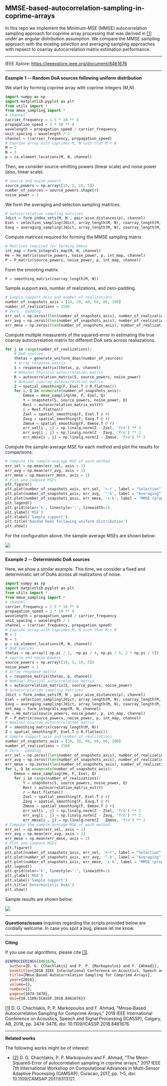 ## MMSE-based-autocorrelation-sampling-in-coprime-arrays



In this repo we implement the Minimum-MSE (MMSE) autocorrelation sampling approach for coprime array processing that was derived in [[1]](https://ieeexplore.ieee.org/document/8461676) under an angular distribution assumption. We compare the MMSE sampling approach with the existing selection and averaging sampling approaches with repsect to coarray autocorrelation matrix estimation performance. 

---

IEEE Xplore: https://ieeexplore.ieee.org/document/8461676

---
**Example 1 -- Random DoA sources following uniform distribution**

We start by forming coprime array with coprime integers (M,N).
```python
import numpy as np
import matplotlib.pyplot as plt
from utils import *
from mmse_sampling import *
# channel
carrier_frequency = 1.5 * 10 ** 8
propagation_speed = 3 * 10 ** 8
wavelength = propagation_speed / carrier_frequency
unit_spacing = wavelength / 2
channel = (carrier_frequency, propagation_speed)
# Coprime array with coprimes M, N such that M < N
M = 2
N = 3
p = ca_element_locations(M, N, channel) 
```
Then, we consider source-emitting powers (linear scale) and noise power (also, linear scale).
```python
# source and noise powers
source_powers = np.array([10, 5, 10, 5])
number_of_sources = source_powers.shape[0]
noise_power = 1
```
We form the averaging and selection sampling matrices.
```python
# autocorrelation sampling matrices
Jdict = form_index_sets(M, N , pair_wise_distances(p), channel)
Esel = selection_sampling(Jdict, array_length(M, N), coarray_length(M, N))
Eavg = averaging_sampling(Jdict, array_length(M, N), coarray_length(M, N))
```
Compute matrices required for forming the MMSE sampling matrix
```python
# Matrices required for forming Emmse
int_map = form_integrals_map(M, N, channel)
He = He_matrix(source_powers, noise_power, p, int_map, channel)
P = P_matrix(source_powers, noise_power, p, int_map, channel)
```
Form the smooting matrix.
```python
F = smoothing_matrix(coarray_length(M, N))
```
Sample support axis, number of realizations, and zero-padding.
```python
# Sample support axis and number of realizations
number_of_snapshots_axis = [10, 20, 40, 60, 80, 100]
number_of_realizations = 1500
# Zero - padding
err_sel = np.zeros((len(number_of_snapshots_axis), number_of_realizations))
err_avg = np.zeros((len(number_of_snapshots_axis), number_of_realizations))
err_mmse = np.zeros((len(number_of_snapshots_axis), number_of_realizations))
```
Compute multiple measurents of the squared-error in estimating the true coarray autocorrelation matrix for different DoA sets across realiazations.
```python
for j in range(number_of_realizations):
    # DoA sources
    thetas = generate_uniform_doas(number_of_sources)
    # Array response matrix
    S = response_matrix(thetas, p, channel)
    # Nominal Physical autocrrelation matrix
    R = autocorrelation_matrix(S, source_powers, noise_power)
    # Nominal coarray autocorrelation matrix
    Z = spatial_smoothing(F, Esel.T @ R.flatten())
    for i, Q in enumerate(number_of_snapshots_axis):
        Emmse = mmse_sampling(He, P, Esel, Q)
        Y = snapshots(S, source_powers, noise_power, Q)
        Rest = autocorrelation_matrix_est(Y)
        r = Rest.flatten()
        Zsel = spatial_smoothing(F, Esel.T @ r)
        Zavg = spatial_smoothing(F, Eavg.T @ r)
        Zmmse = spatial_smoothing(F, Emmse.T @ r)
        err_sel[i , j] = np.linalg.norm(Z - Zsel, 'fro') ** 2
        err_avg[i , j] = np.linalg.norm(Z - Zavg, 'fro') ** 2
        err_mmse[i , j] = np.linalg.norm(Z - Zmmse, 'fro') ** 2
```
Compute the sample-average MSE for each method and plot the results for comparisons.
```python
# Compute the sample-average MSE of each method
err_sel = np.mean(err_sel, axis = 1)
err_avg = np.mean(err_avg, axis = 1)
err_mmse = np.mean(err_mmse, axis = 1)
# Plot and compare MSEs 
plt.figure()
plt.plot(number_of_snapshots_axis, err_sel, '+-r', label = "Selection")
plt.plot(number_of_snapshots_axis, err_avg, '^-b', label = "Averaging")
plt.plot(number_of_snapshots_axis, err_mmse, 'x-k', label = "MMSE (proposed)")
plt.legend()
plt.grid(color='k', linestyle=':', linewidth=1)
plt.ylabel('MSE')
plt.xlabel('Sample support')
plt.title('Random DoAs following uniform distribution')
plt.show()
```

For the configuration above, the sample-average MSEs are shown below: 

![](mse_random_doas.png) 

---
**Example 2 -- Deterministic DoA sources**

Here, we show a similar example. This time, we consider a fixed and deterministic set of DoAs across all realizaitons of noise.

```python
import numpy as np
import matplotlib.pyplot as plt
from utils import *
from mmse_sampling import *
# channel
carrier_frequency = 1.5 * 10 ** 8
propagation_speed = 3 * 10 ** 8
wavelength = propagation_speed / carrier_frequency
unit_spacing = wavelength / 2
channel = (carrier_frequency, propagation_speed)
# Coprime array with coprimes M, N such that M < N
M = 2
N = 3
p = ca_element_locations(M, N, channel) 
# DoA sources
thetas = np.array([-np.pi / 3, -np.pi / 4, np.pi / 5, 2 * np.pi / 5])
# source and noise powers
source_powers = np.array([10, 5, 10, 5])
noise_power = 1
# Array response matrix
S = response_matrix(thetas, p, channel)
# Nominal Physical autocrrelation matrix
R = autocorrelation_matrix(S, source_powers, noise_power)
# autocorrelation sampling matrices
Jdict = form_index_sets(M, N , pair_wise_distances(p), channel)
Esel = selection_sampling(Jdict, array_length(M, N), coarray_length(M, N))
Eavg = averaging_sampling(Jdict, array_length(M, N), coarray_length(M, N))
int_map = form_integrals_map(M, N, channel)
He = He_matrix(source_powers, noise_power, p, int_map, channel)
P = P_matrix(source_powers, noise_power, p, int_map, channel)
# Nominal coarray autocorrelation matrix
F = smoothing_matrix(coarray_length(M, N))
Z = spatial_smoothing(F, Esel.T @ R.flatten())
# Sample support axis and number of realizations
number_of_snapshots_axis = [10, 20, 40, 60, 80, 100]
number_of_realizations = 1500
# Zero - padding
err_sel = np.zeros((len(number_of_snapshots_axis), number_of_realizations))
err_avg = np.zeros((len(number_of_snapshots_axis), number_of_realizations))
err_mmse = np.zeros((len(number_of_snapshots_axis), number_of_realizations))
for i, Q in enumerate(number_of_snapshots_axis):
    Emmse = mmse_sampling(He, P, Esel, Q)
    for j in range(number_of_realizations): 
        Y = snapshots(S, source_powers, noise_power, Q)
        Rest = autocorrelation_matrix_est(Y)
        r = Rest.flatten()
        Zsel = spatial_smoothing(F, Esel.T @ r)
        Zavg = spatial_smoothing(F, Eavg.T @ r)
        Zmmse = spatial_smoothing(F, Emmse.T @ r)
        err_sel[i , j] = np.linalg.norm(Z - Zsel, 'fro') ** 2
        err_avg[i , j] = np.linalg.norm(Z - Zavg, 'fro') ** 2
        err_mmse[i , j] = np.linalg.norm(Z - Zmmse, 'fro') ** 2
# Compute the sample-average MSE of each method
err_sel = np.mean(err_sel, axis = 1)
err_avg = np.mean(err_avg, axis = 1)
err_mmse = np.mean(err_mmse, axis = 1)
# Plot and compare MSEs 
plt.figure()
plt.plot(number_of_snapshots_axis, err_sel, '+-r', label = "Selection")
plt.plot(number_of_snapshots_axis, err_avg, '^-b', label = "Averaging")
plt.plot(number_of_snapshots_axis, err_mmse, 'x-k', label = "MMSE (proposed)")
plt.legend()
plt.grid(color='k', linestyle=':', linewidth=1)
plt.ylabel('MSE')
plt.xlabel('Sample support')
plt.title('Deterministic DoAs')
plt.show()
```
Sample results are shown below: 

![](mse_deterministic_doas.png) 

---
**Questions/issues**
Inquiries regarding the scripts provided below are cordially welcome. In case you spot a bug, please let me know. 

---
**Citing**

If you use our algorithms, please cite [[1]](https://ieeexplore.ieee.org/document/8461676).

```bibtex
@INPROCEEDINGS{8461676,
  author={D. G. {Chachlakis} and P. P. {Markopoulos} and F. {Ahmad}},
  booktitle={2018 IEEE International Conference on Acoustics, Speech and Signal Processing (ICASSP)}, 
  title={Mmse-Based Autocorrelation Sampling for Comprime Arrays}, 
  year={2018},
  volume={},
  number={},
  pages={3474-3478},
  doi={10.1109/ICASSP.2018.8461676}}
```
[[1]](https://ieeexplore.ieee.org/document/8461676) D. G. Chachlakis, P. P. Markopoulos and F. Ahmad, "Mmse-Based Autocorrelation Sampling for Comprime Arrays," 2018 IEEE International Conference on Acoustics, Speech and Signal Processing (ICASSP), Calgary, AB, 2018, pp. 3474-3478, doi: 10.1109/ICASSP.2018.8461676.

---

**Related works**

The following works might be of interest:

* [[2]](https://ieeexplore.ieee.org/document/8313121) D. G. Chachlakis, P. P. Markopoulos and F. Ahmad, "The Mean-Squared-Error of autocorrelation sampling in coprime arrays," 2017 IEEE 7th International Workshop on Computational Advances in Multi-Sensor Adaptive Processing (CAMSAP), Curacao, 2017, pp. 1-5, doi: 10.1109/CAMSAP.2017.8313121.